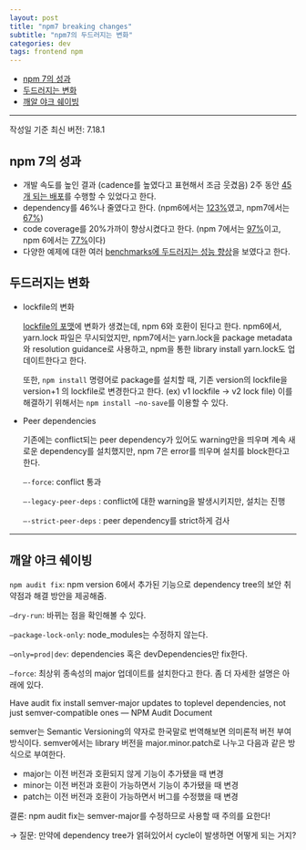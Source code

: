 ```yaml
---
layout: post
title: "npm7 breaking changes"
subtitle: "npm7의 두드러지는 변화"
categories: dev
tags: frontend npm
---
```


<!-- @import "[TOC]" {cmd="toc" depthFrom=1 depthTo=6 orderedList=false} -->

<!-- code_chunk_output -->

- [npm 7의 성과](#npm-7의-성과)
- [두드러지는 변화](#두드러지는-변화)
- [깨알 야크 쉐이빙](#깨알-야크-쉐이빙)

<!-- /code_chunk_output -->

---

작성일 기준 최신 버전: 7.18.1

## npm 7의 성과

- 개발 속도를 높인 결과 (cadence를 높였다고 표현해서 조금 웃겼음) 2주 동안 [45개 되는 배포](https://www.npmjs.com/package/npm?activeTab=versions#versions)를 수행할 수 있었다고 한다.
- dependency를 46%나 줄였다고 한다. (npm6에서는 [123%](https://www.npmjs.com/package/npm/v/6.14.11?activeTab=dependencies)였고, npm7에서는 [67%](https://www.npmjs.com/package/npm/v/7.4.3?activeTab=dependencies))
- code coverage를 20%가까이 향상시켰다고 한다. (npm 7에서는 [97%](https://coveralls.io/github/npm/cli)이고, npm 6에서는 [77%](https://coveralls.io/github/npm/cli?branch=v6)이다)
- 다양한 예제에 대한 여러 [benchmarks에 두드러지는 성능 향상](https://github.com/npm/benchmarks)을 보였다고 한다.

## 두드러지는 변화

- lockfile의 변화

  [lockfile의 포맷](https://blog.npmjs.org/post/621733939456933888/npm-v7-series-why-keep-package-lockjson.html)에 변화가 생겼는데, npm 6와 호환이 된다고 한다. npm6에서, yarn.lock 파일은 무시되었지만, npm7에서는 yarn.lock을 package metadata와 resolution guidance로 사용하고, npm을 통한 library install yarn.lock도 업데이트한다고 한다.

  또한, `npm install` 명령어로 package를 설치할 때, 기존 version의 lockfile을 version+1 의 lockfile로 변경한다고 한다. (ex) v1 lockfile → v2 lock file) 이를 해결하기 위해서는 `npm install —no-save`를 이용할 수 있다.

- Peer dependencies

  기존에는 conflict되는 peer dependency가 있어도 warning만을 띄우며 계속 새로운 dependency를 설치했지만, npm 7은 error를 띄우며 설치를 block한다고 한다.

  `—-force`: conflict 통과

  `—-legacy-peer-deps` : conflict에 대한 warning을 발생시키지만, 설치는 진행

  `—-strict-peer-deps` : peer dependency를 strict하게 검사

---

## 깨알 야크 쉐이빙

`npm audit fix`: npm version 6에서 추가된 기능으로 dependency tree의 보안 취약점과 해결 방안을 제공해줌.

`—dry-run`: 바뀌는 점을 확인해볼 수 있다.

`—package-lock-only`: node_modules는 수정하지 않는다.

`—only=prod|dev`: dependencies 혹은 devDependencies만 fix한다.

`—force`: 최상위 종속성의 major 업데이트를 설치한다고 한다. 좀 더 자세한 설명은 아래에 있다.

Have audit fix install semver-major updates to toplevel dependencies, not just semver-compatible ones — NPM Audit Document

semver는 Semantic Versioning의 약자로 한국말로 번역해보면 의미론적 버전 부여 방식이다. semver에서는 library 버전을 major.minor.patch로 나누고 다음과 같은 방식으로 부여한다.

- major는 이전 버전과 호환되지 않게 기능이 추가됐을 때 변경
- minor는 이전 버전과 호환이 가능하면서 기능이 추가됐을 때 변경
- patch는 이전 버전과 호환이 가능하면서 버그를 수정했을 때 변경

결론: npm audit fix는 semver-major를 수정하므로 사용할 때 주의를 요한다!

→ 질문: 만약에 dependency tree가 얽혀있어서 cycle이 발생하면 어떻게 되는 거지?
